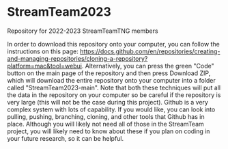# StreamTeam2023
Repository for 2022-2023 StreamTeamTNG members

In order to download this repository onto your computer, you can follow the instructions on this page: https://docs.github.com/en/repositories/creating-and-managing-repositories/cloning-a-repository?platform=mac&tool=webui.
Alternatively, you can press the green "Code" button on the main page of the repository and then press Download ZIP, which will download the entire repository onto your computer into a folder called "StreamTeam2023-main". 
Note that both these techniques will put all the data in the repository on your computer so be careful if the repository is very large (this will not be the case during this project).
Github is a very complex system with lots of capability. If you would like, you can look into pulling, pushing, branching, cloning, and other tools that Github has in place. Although you will likely not need all of those in the StreamTeam project, you will likely need to know about these if you plan on coding in your future research, so it can be helpful.
